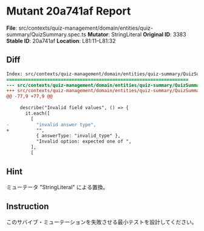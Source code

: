 # Mutant 20a741af Report

**File**: src/contexts/quiz-management/domain/entities/quiz-summary/QuizSummary.spec.ts
**Mutator**: StringLiteral
**Original ID**: 3383
**Stable ID**: 20a741af
**Location**: L81:11–L81:32

## Diff

```diff
Index: src/contexts/quiz-management/domain/entities/quiz-summary/QuizSummary.spec.ts
===================================================================
--- src/contexts/quiz-management/domain/entities/quiz-summary/QuizSummary.spec.ts	original
+++ src/contexts/quiz-management/domain/entities/quiz-summary/QuizSummary.spec.ts	mutated #3383
@@ -77,9 +77,9 @@
 
     describe("Invalid field values", () => {
       it.each([
         [
-          "invalid answer type",
+          "",
           { answerType: "invalid_type" },
           "Invalid option: expected one of ",
         ],
         [
```

## Hint

ミューテータ "StringLiteral" による置換。

## Instruction

このサバイブ・ミューテーションを失敗させる最小テストを設計してください。
